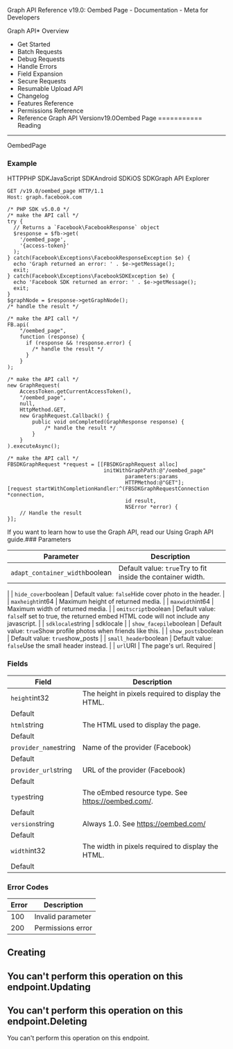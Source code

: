 Graph API Reference v19.0: Oembed Page - Documentation - Meta for Developers

Graph API* Overview
* Get Started
* Batch Requests
* Debug Requests
* Handle Errors
* Field Expansion
* Secure Requests
* Resumable Upload API
* Changelog
* Features Reference
* Permissions Reference
* Reference
Graph API Versionv19.0Oembed Page
===========
Reading
-------
OembedPage

### Example
HTTPPHP SDKJavaScript SDKAndroid SDKiOS SDKGraph API Explorer
```
GET /v19.0/oembed_page HTTP/1.1
Host: graph.facebook.com
```
```
/* PHP SDK v5.0.0 */
/* make the API call */
try {
  // Returns a `Facebook\FacebookResponse` object
  $response = $fb->get(
    '/oembed_page',
    '{access-token}'
  );
} catch(Facebook\Exceptions\FacebookResponseException $e) {
  echo 'Graph returned an error: ' . $e->getMessage();
  exit;
} catch(Facebook\Exceptions\FacebookSDKException $e) {
  echo 'Facebook SDK returned an error: ' . $e->getMessage();
  exit;
}
$graphNode = $response->getGraphNode();
/* handle the result */
```
```
/* make the API call */
FB.api(
    "/oembed_page",
    function (response) {
      if (response && !response.error) {
        /* handle the result */
      }
    }
);
```
```
/* make the API call */
new GraphRequest(
    AccessToken.getCurrentAccessToken(),
    "/oembed_page",
    null,
    HttpMethod.GET,
    new GraphRequest.Callback() {
        public void onCompleted(GraphResponse response) {
            /* handle the result */
        }
    }
).executeAsync();
```
```
/* make the API call */
FBSDKGraphRequest *request = [[FBSDKGraphRequest alloc]
                               initWithGraphPath:@"/oembed_page"
                                      parameters:params
                                      HTTPMethod:@"GET"];
[request startWithCompletionHandler:^(FBSDKGraphRequestConnection *connection,
                                      id result,
                                      NSError *error) {
    // Handle the result
}];
```
If you want to learn how to use the Graph API, read our Using Graph API guide.### Parameters

| Parameter | Description |
| --- | --- |
| `adapt_container_width`boolean | Default value: `true`Try to fit inside the container width.
 |
| `hide_cover`boolean | Default value: `false`Hide cover photo in the header.
 |
| `maxheight`int64 | Maximum height of returned media.
 |
| `maxwidth`int64 | Maximum width of returned media.
 |
| `omitscript`boolean | Default value: `false`If set to true, the returned embed HTML code will not include any javascript.
 |
| `sdklocale`string | sdklocale
 |
| `show_facepile`boolean | Default value: `true`Show profile photos when friends like this.
 |
| `show_posts`boolean | Default value: `true`show\_posts
 |
| `small_header`boolean | Default value: `false`Use the small header instead.
 |
| `url`URI | The page's url.
Required |
### Fields

| Field | Description |
| --- | --- |
| `height`int32 | The height in pixels required to display the HTML.
Default |
| `html`string | The HTML used to display the page.
Default |
| `provider_name`string | Name of the provider (Facebook)
Default |
| `provider_url`string | URL of the provider (Facebook)
Default |
| `type`string | The oEmbed resource type. See https://oembed.com/.
Default |
| `version`string | Always 1.0. See https://oembed.com/
Default |
| `width`int32 | The width in pixels required to display the HTML.
Default |
### Error Codes

| Error | Description |
| --- | --- |
| 100 | Invalid parameter |
| 200 | Permissions error |
Creating
--------
You can't perform this operation on this endpoint.Updating
--------
You can't perform this operation on this endpoint.Deleting
--------
You can't perform this operation on this endpoint.
